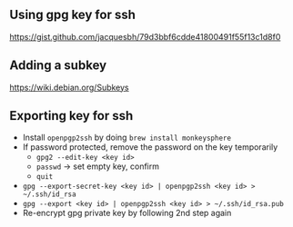 ## Using gpg key for ssh
https://gist.github.com/jacquesbh/79d3bbf6cdde41800491f55f13c1d8f0

## Adding a subkey

https://wiki.debian.org/Subkeys

## Exporting key for ssh

- Install `openpgp2ssh` by doing `brew install monkeysphere`
- If password protected, remove the password on the key temporarily
  * `gpg2 --edit-key <key id>`
  * `passwd` -> set empty key, confirm
  * `quit`
- `gpg --export-secret-key <key id> | openpgp2ssh <key id> > ~/.ssh/id_rsa`
- `gpg --export <key id> | openpgp2ssh <key id> > ~/.ssh/id_rsa.pub`
- Re-encrypt gpg private key by following 2nd step again
